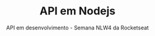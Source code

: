 <!-- Nome do Projeto -->
<h1 align="center">API em Nodejs</h1>

<!-- Descrição do Projeto -->
<p align = "center"> API em desenvolvimento - Semana NLW4 da Rocketseat </p>
